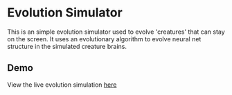 # Evolution Simulator

This is an simple evolution simulator used to evolve 'creatures' that can stay on the screen. It uses an evolutionary algorithm to evolve neural net structure in the simulated creature brains.

## Demo

View the live evolution simulation [here](http://samgriesemer.com/projects/evolution)
